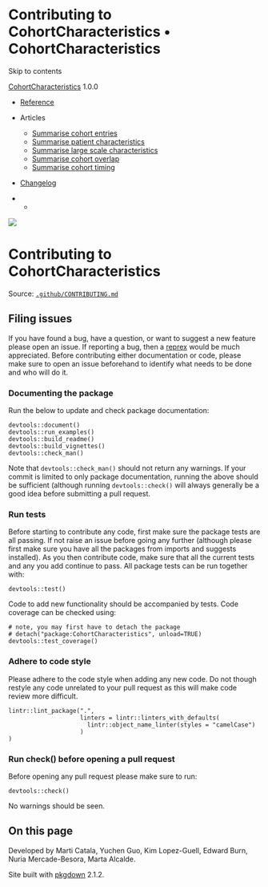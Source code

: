 # Contributing to CohortCharacteristics • CohortCharacteristics

Skip to contents

[CohortCharacteristics](index.html) 1.0.0

  * [Reference](reference/index.html)
  * Articles
    * [Summarise cohort entries](articles/summarise_cohort_entries.html)
    * [Summarise patient characteristics](articles/summarise_characteristics.html)
    * [Summarise large scale characteristics](articles/summarise_large_scale_characteristics.html)
    * [Summarise cohort overlap](articles/summarise_cohort_overlap.html)
    * [Summarise cohort timing](articles/summarise_cohort_timing.html)
  * [Changelog](news/index.html)


  *   * [](https://github.com/darwin-eu/CohortCharacteristics/)



![](logo.png)

# Contributing to CohortCharacteristics

Source: [`.github/CONTRIBUTING.md`](https://github.com/darwin-eu/CohortCharacteristics/blob/v1.0.0/.github/CONTRIBUTING.md)

## Filing issues

If you have found a bug, have a question, or want to suggest a new feature please open an issue. If reporting a bug, then a [reprex](https://reprex.tidyverse.org/) would be much appreciated. Before contributing either documentation or code, please make sure to open an issue beforehand to identify what needs to be done and who will do it.

### Documenting the package

Run the below to update and check package documentation:
    
    
    devtools::document() 
    devtools::run_examples()
    devtools::build_readme()
    devtools::build_vignettes()
    devtools::check_man()

Note that `devtools::check_man()` should not return any warnings. If your commit is limited to only package documentation, running the above should be sufficient (although running `devtools::check()` will always generally be a good idea before submitting a pull request.

### Run tests

Before starting to contribute any code, first make sure the package tests are all passing. If not raise an issue before going any further (although please first make sure you have all the packages from imports and suggests installed). As you then contribute code, make sure that all the current tests and any you add continue to pass. All package tests can be run together with:
    
    
    devtools::test()

Code to add new functionality should be accompanied by tests. Code coverage can be checked using:
    
    
    # note, you may first have to detach the package
    # detach("package:CohortCharacteristics", unload=TRUE)
    devtools::test_coverage()

### Adhere to code style

Please adhere to the code style when adding any new code. Do not though restyle any code unrelated to your pull request as this will make code review more difficult.
    
    
    lintr::lint_package(".",
                        linters = lintr::linters_with_defaults(
                          lintr::object_name_linter(styles = "camelCase")
                        )
    )

### Run check() before opening a pull request

Before opening any pull request please make sure to run:
    
    
    devtools::check() 

No warnings should be seen.

## On this page

Developed by Marti Catala, Yuchen Guo, Kim Lopez-Guell, Edward Burn, Nuria Mercade-Besora, Marta Alcalde.

Site built with [pkgdown](https://pkgdown.r-lib.org/) 2.1.2.
